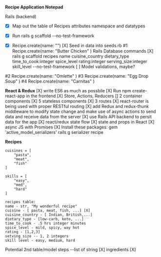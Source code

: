 **Recipe Application Notepad**

Rails (backend)
- [X] Map out the table of Recipes attributes namespace and datatypes
- [X] Run rails g scaffold --no-test-framework 
- [X] Recipe.create(name: "")
[X] Seed in data into seeds.rb
#1 Recipe.create(name: "Butter Chicken" )
Rails Database commands
[X] rails g scaffold recipes name cuisine_country dietary_type time_to_cook:integer spice_level rating:integer serving_size:integer skill_level --no-test-framework
[ ] Model validations, maybe?


#2 Recipe.create(name: "Omlette" )
#3 Recipe.create(name: "Egg Drop Soup" )
#4 Recipe.create(name: "Carnitas" )

**React & Redux**
[X] write ES6 as much as possbile
[X] Run npm create-react-app in the frontend 
[X] Store, Actions, Reducers
[] 2 container components
[X] 5 stateless components
[X] 3 routes
[X] react-router is being used with proper RESTful routing
[X] add Redux and redux-thunk middleware to modify state change and make use of async actions to send data and receive data from the server
[X] use Rails API backend to persit data for the app
[X] react/redux state flow
[X] state and props in React
[X] async JS with Promises
[X] Install these packages: 
    gem 'active_model_serializers' 
    rails g serializer recipe


**Recipes** 
```
cuisines = [
    "pasta", 
    "meat", 
    "fish"
]

skills = [
    "easy", 
    "med", 
    "hard"
]

recipes table:
name - str, "My wonderful recipe"
cuisine - [ pasta, meat, fish, ...] [X]
cuisine_country - [ Indian, British,...]
dietary_type - [low-carb, keto, ...]
time_to_cook - .5 hrs integer minutes
spice_level - mild, spicy, way hot 
rating - [1,2,3]
setving_size -- 1, 2 integers
skill level - easy, medium, hard
```

Potential 2nd table/model 
steps --list of string [X]
ingredients [X]


